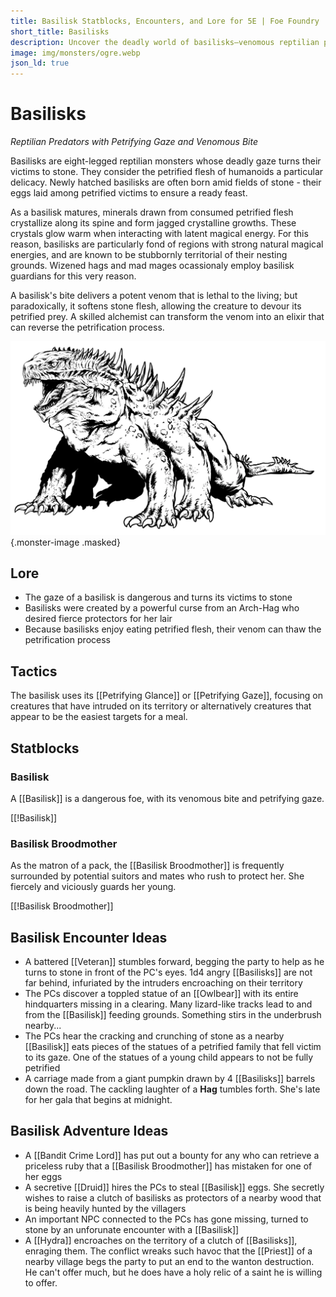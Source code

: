 ```yaml
---
title: Basilisk Statblocks, Encounters, and Lore for 5E | Foe Foundry
short_title: Basilisks
description: Uncover the deadly world of basilisks—venomous reptilian predators with a petrifying gaze. Includes rich lore, unique statblocks, encounter hooks, and adventure ideas to bring your next session to life.
image: img/monsters/ogre.webp
json_ld: true
---
```


# Basilisks

*Reptilian Predators with Petrifying Gaze and Venomous Bite*

Basilisks are eight-legged reptilian monsters whose deadly gaze turns their victims to stone. They consider the petrified flesh of humanoids a particular delicacy. Newly hatched basilisks are often born amid fields of stone - their eggs laid among petrified victims to ensure a ready feast.

As a basilisk matures, minerals drawn from consumed petrified flesh crystallize along its spine and form jagged crystalline growths. These crystals glow warm when interacting with latent magical energy. For this reason, basilisks are particularly fond of regions with strong natural magical energies, and are known to be stubbornly territorial of their nesting grounds. Wizened hags and mad mages ocassionaly employ basilisk guardians for this very reason.  

A basilisk's bite delivers a potent venom that is lethal to the living; but paradoxically, it softens stone flesh, allowing the creature to devour its petrified prey. A skilled alchemist can transform the venom into an elixir that can reverse the petrification process. 

![Basilisk](../img/monsters/basilisk.webp){.monster-image .masked}

## Lore

- The gaze of a basilisk is dangerous and turns its victims to stone
- Basilisks were created by a powerful curse from an Arch-Hag who desired fierce protectors for her lair
- Because basilisks enjoy eating petrified flesh, their venom can thaw the petrification process

## Tactics

The basilisk uses its [[Petrifying Glance]] or [[Petrifying Gaze]], focusing on creatures that have intruded on its territory or alternatively creatures that appear to be the easiest targets for a meal.

## Statblocks

### Basilisk

A [[Basilisk]] is a dangerous foe, with its venomous bite and petrifying gaze.

[[!Basilisk]]

### Basilisk Broodmother

As the matron of a pack, the [[Basilisk Broodmother]] is frequently surrounded by potential suitors and mates who rush to protect her. She fiercely and viciously guards her young.

[[!Basilisk Broodmother]]

## Basilisk Encounter Ideas

- A battered [[Veteran]] stumbles forward, begging the party to help as he turns to stone in front of the PC's eyes. 1d4 angry [[Basilisks]] are not far behind, infuriated by the intruders encroaching on their territory
- The PCs discover a toppled statue of an [[Owlbear]] with its entire hindquarters missing in a clearing. Many lizard-like tracks lead to and from the [[Basilisk]] feeding grounds. Something stirs in the underbrush nearby...
- The PCs hear the cracking and crunching of stone as a nearby [[Basilisk]] eats pieces of the statues of a petrified family that fell victim to its gaze. One of the statues of a young child appears to not be fully petrified
- A carriage made from a giant pumpkin drawn by 4 [[Basilisks]] barrels down the road. The cackling laughter of a **Hag** tumbles forth. She's late for her gala that begins at midnight.

## Basilisk Adventure Ideas

- A [[Bandit Crime Lord]] has put out a bounty for any who can retrieve a priceless ruby that a [[Basilisk Broodmother]] has mistaken for one of her eggs
- A secretive [[Druid]] hires the PCs to steal [[Basilisk]] eggs. She secretly wishes to raise a clutch of basilisks as protectors of a nearby wood that is being heavily hunted by the villagers
- An important NPC connected to the PCs has gone missing, turned to stone by an unforunate encounter with a [[Basilisk]]
- A [[Hydra]] encroaches on the territory of a clutch of [[Basilisks]], enraging them. The conflict wreaks such havoc that the [[Priest]] of a nearby village begs the party to put an end to the wanton destruction. He can't offer much, but he does have a holy relic of a saint he is willing to offer.